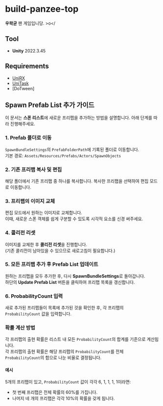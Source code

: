 # build-panzee-top

**우왁굳** 팬 게임입니당. \>o</

## Tool

- **Unity** 2022.3.45

## Requirements

- [UniRX](https://github.com/neuecc/UniRx)
- [UniTask](https://github.com/Cysharp/UniTask)
- [DoTween]

## Spawn Prefab List 추가 가이드

이 문서는 **스폰 리스트**에 새로운 프리팹을 추가하는 방법을 설명합니다. 아래 단계를 따라 진행해주세요.

### 1. Prefab 폴더로 이동
`SpawnBundleSettings`의 `PrefabFolderPath`에 기록된 폴더로 이동합니다.  
기본 경로: `Assets/Resources/Prefabs/Actors/SpawnObjects`

### 2. 기존 프리팹 복사 및 편집
해당 폴더에서 기존 프리팹 중 하나를 복사합니다. 복사한 프리팹을 선택하여 편집 모드로 이동합니다.

### 3. 프리팹의 이미지 교체
편집 모드에서 원하는 이미지로 교체합니다.  
이때, 새로운 스폰 객체를 쉽게 구분할 수 있도록 시각적 요소를 신경 써주세요.

### 4. 콜리전 리셋
이미지를 교체한 후 **콜리전 리셋**을 진행합니다.  
(기존 콜리전이 남아있을 수 있으므로 새로고침이 필요합니다.)

### 5. 모든 프리팹 추가 후 Prefab List 업데이트
원하는 프리팹을 모두 추가한 후, 다시 **SpawnBundleSettings**로 돌아갑니다.  
하단의 **Update Prefab List** 버튼을 클릭하여 프리팹 목록을 갱신합니다.

### 6. ProbabilityCount 입력
새로 추가된 프리팹들이 목록에 추가된 것을 확인한 후, 각 프리팹의 `ProbabilityCount` 값을 입력합니다.

### 확률 계산 방법
각 프리팹의 출현 확률은 리스트 내 모든 `ProbabilityCount`의 합계를 기준으로 계산됩니다.  
각 프리팹의 출현 확률은 해당 프리팹의 `ProbabilityCount`를 전체 `ProbabilityCount`의 합으로 나눈 비율로 결정됩니다.

#### 예시
5개의 프리팹이 있고, `ProbabilityCount` 값이 각각 6, 1, 1, 1, 1이라면:  
- 첫 번째 프리팹은 전체 확률의 60%를 가집니다.
- 나머지 네 개의 프리팹은 각각 10%의 확률을 갖게 됩니다.
